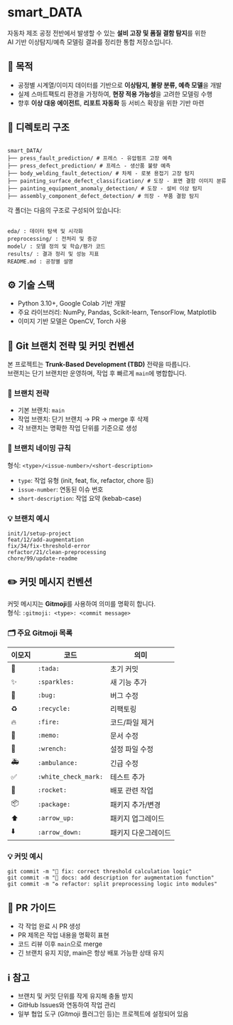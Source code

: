 # smart_DATA

자동차 제조 공정 전반에서 발생할 수 있는 **설비 고장 및 품질 결함 탐지**를 위한  
AI 기반 이상탐지/예측 모델링 결과를 정리한 통합 저장소입니다.


## 🎯 목적

- 공정별 시계열/이미지 데이터를 기반으로 **이상탐지, 불량 분류, 예측 모델**을 개발
- 실제 스마트팩토리 환경을 가정하여, **현장 적용 가능성**을 고려한 모델링 수행
- 향후 **이상 대응 에이전트**, **리포트 자동화** 등 서비스 확장을 위한 기반 마련



## 📂 디렉토리 구조

```

smart_DATA/
├── press_fault_prediction/ # 프레스 - 유압펌프 고장 예측
├── press_defect_prediction/ # 프레스 - 생산품 불량 예측
├── body_welding_fault_detection/ # 차체 - 로봇 용접기 고장 탐지
├── painting_surface_defect_classification/ # 도장 - 표면 결함 이미지 분류
├── painting_equipment_anomaly_detection/ # 도장 - 설비 이상 탐지
├── assembly_component_defect_detection/ # 의장 - 부품 결함 탐지

```


각 폴더는 다음의 구조로 구성되어 있습니다:

```

eda/ : 데이터 탐색 및 시각화
preprocessing/ : 전처리 및 증강
model/ : 모델 정의 및 학습/평가 코드
results/ : 결과 정리 및 성능 지표
README.md : 공정별 설명

```

## ⚙️ 기술 스택

- Python 3.10+, Google Colab 기반 개발
- 주요 라이브러리: NumPy, Pandas, Scikit-learn, TensorFlow, Matplotlib
- 이미지 기반 모델은 OpenCV, Torch 사용


## 🔧 Git 브랜치 전략 및 커밋 컨벤션

본 프로젝트는 **Trunk-Based Development (TBD)** 전략을 따릅니다.  
브랜치는 단기 브랜치만 운영하며, 작업 후 빠르게 `main`에 병합합니다.

### 📌 브랜치 전략

- 기본 브랜치: `main`
- 작업 브랜치: 단기 브랜치 → PR → merge 후 삭제
- 각 브랜치는 명확한 작업 단위를 기준으로 생성

### 📄 브랜치 네이밍 규칙

형식: `<type>/<issue-number>/<short-description>`

- `type`: 작업 유형 (init, feat, fix, refactor, chore 등)
- `issue-number`: 연동된 이슈 번호
- `short-description`: 작업 요약 (kebab-case)

### 💡 브랜치 예시

```
init/1/setup-project
feat/12/add-augmentation
fix/34/fix-threshold-error
refactor/21/clean-preprocessing
chore/99/update-readme
```

## ✏️ 커밋 메시지 컨벤션

커밋 메시지는 **Gitmoji**를 사용하여 의미를 명확히 합니다.  
형식: `:gitmoji: <type>: <commit message>`

### 🗂 주요 Gitmoji 목록

| 이모지 | 코드                   | 의미           |
|--------|------------------------|----------------|
| 🎉     | `:tada:`               | 초기 커밋       |
| ✨     | `:sparkles:`           | 새 기능 추가     |
| 🐛     | `:bug:`                | 버그 수정       |
| ♻️     | `:recycle:`            | 리팩토링        |
| 🔥     | `:fire:`               | 코드/파일 제거  |
| 📝     | `:memo:`               | 문서 수정       |
| 🔧     | `:wrench:`             | 설정 파일 수정  |
| 🚑     | `:ambulance:`          | 긴급 수정       |
| ✅     | `:white_check_mark:`   | 테스트 추가     |
| 🚀     | `:rocket:`             | 배포 관련 작업  |
| 📦     | `:package:`            | 패키지 추가/변경|
| ⬆️     | `:arrow_up:`           | 패키지 업그레이드 |
| ⬇️     | `:arrow_down:`         | 패키지 다운그레이드 |


### 💡 커밋 예시

```
git commit -m "🐛 fix: correct threshold calculation logic"
git commit -m "📝 docs: add description for augmentation function"
git commit -m "♻️ refactor: split preprocessing logic into modules"
```


## 🔄 PR 가이드

- 각 작업 완료 시 PR 생성
- PR 제목은 작업 내용을 명확히 표현
- 코드 리뷰 이후 `main`으로 merge
- 긴 브랜치 유지 지양, main은 항상 배포 가능한 상태 유지


## ℹ️ 참고

- 브랜치 및 커밋 단위를 작게 유지해 충돌 방지
- GitHub Issues와 연동하여 작업 관리
- 일부 협업 도구 (Gitmoji 플러그인 등)는 프로젝트에 설정되어 있음

